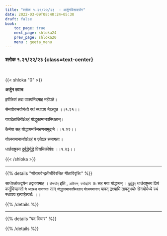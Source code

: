 ```yaml
---
title: "श्लोक १.२१/२२/२३  - अर्जुनविशादयोग"
date: 2022-03-09T08:40:24+05:30
draft: false
book:
    toc_page: true
    next_page: shloka24
    prev_page: shloka20
    menu : geeta_menu
---
```




### श्लोक १.२१/२२/२३ {class=text-center}

<br/>

{{< shloka  "0"  >}}

**अर्जुन उवाच**

हृषीकेशं तदा वाक्यमिदमाह महीपते।

सेनयोरुभयोर्मध्ये रथं स्थापय मेऽच्युत  ।।१.२१।।


यावदेतान्निरीक्षेऽहं योद्धुकामानवस्थितान्।

कैर्मया सह योद्धव्यमस्मिन्रणसमुद्यमे  ।।१.२२।।


योत्स्यमानानवेक्षेऽहं य एतेऽत्र समागताः।

धार्तराष्ट्रस्य दुर्बुद्धेर्युद्धे प्रियचिकीर्षवः  ।।१.२३।।

{{< /shloka >}}

---


{{% details "श्रीराघवेन्द्रतीर्थविरचित गीताविवृत्तिः" %}}

सार्धश्लोकद्वयेन तद्वाक्यमाह ।
`सेनयोर्` इति , `अस्मिन् रणोद्योगे कैः` सह मया योद्धव्यम् ।
`दुर्बुद्धेर्`  धार्तराष्ट्रस्य प्रियं कर्तुमिच्छन्तो  `ये` `अतरअ`  `समागताः` तान् `योद्धुकामानवस्थितान्` `योत्स्यमानान्` यावद् द्रक्ष्यामि तावदुभयोः सेनयोर्मध्ये रथं स्थापय इत्याहेत्यर्थः ।।

{{% /details %}}


---

{{% details "पद विचार" %}}


{{% /details %}}

